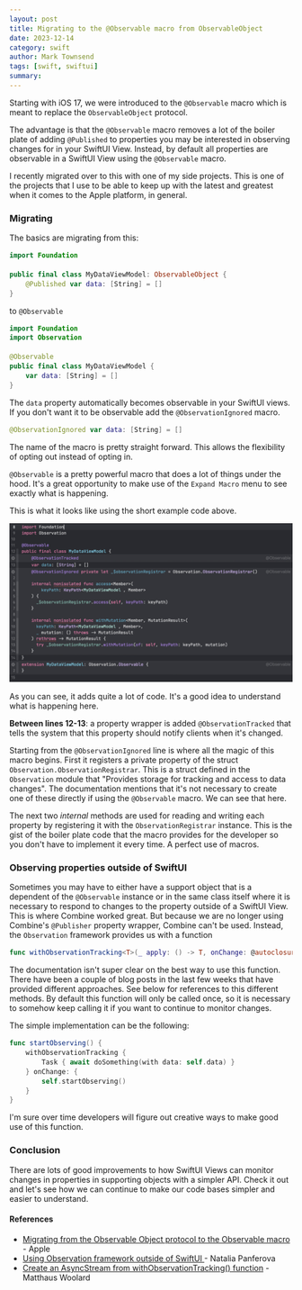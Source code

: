 ```yaml
---
layout: post
title: Migrating to the @Observable macro from ObservableObject
date: 2023-12-14
category: swift
author: Mark Townsend
tags: [swift, swiftui]
summary: 
---
```


Starting with iOS 17, we were introduced to the `@Observable` macro which is meant to replace the `ObservableObject` protocol.

The advantage is that the `@Observable` macro removes a lot of the boiler plate of adding `@Published` to properties you may be interested in observing changes for in your SwiftUI View. Instead, by default all properties are observable in a SwiftUI View using the `@Observable` macro.

I recently migrated over to this with one of my side projects. This is one of the projects that I use to be able to keep up with the latest and greatest when it comes to the Apple platform, in general.

### Migrating
The basics are migrating from this:

```swift
import Foundation

public final class MyDataViewModel: ObservableObject {
	@Published var data: [String] = []
}
```

to `@Observable`

```swift
import Foundation
import Observation

@Observable
public final class MyDataViewModel {
	var data: [String] = []
}
```

The `data` property automatically becomes observable in your SwiftUI views. If you don't want it to be observable add the `@ObservationIgnored` macro.

```swift
@ObservationIgnored var data: [String] = []
```

The name of the macro is pretty straight forward. This allows the flexibility of opting out instead of opting in.

`@Observable` is a pretty powerful macro that does a lot of things under the hood. It's a great opportunity to make use of the `Expand Macro` menu to see exactly what is happening.

This is what it looks like using the short example code above.

![ObservationMacroExpanded](/assets/images/ObservableMacroExpansion.png)

As you can see, it adds quite a lot of code. It's a good idea to understand what is happening here.

**Between lines 12-13**: a property wrapper is added `@ObservationTracked` that tells the system that this property should notify clients when it's changed.

Starting from the `@ObservationIgnored` line is where all the magic of this macro begins. First it registers a private property of the struct `Observation.ObservationRegistrar`. This is a struct defined in the `Observation` module that "Provides storage for tracking and access to data changes". The documentation mentions that it's not necessary to create one of these directly if using the `@Observable` macro.  We can see that here.

The next two _internal_ methods are used for reading and writing each property by registering it with the `ObservationRegistrar` instance.  This is the gist of the boiler plate code that the macro provides for the developer so you don't have to implement it every time. A perfect use of macros.

### Observing properties outside of SwiftUI

Sometimes you may have to either have a support object that is a dependent of the `@Observable` instance or in the same class itself where it is necessary to respond to changes to the property outside of a SwiftUI View.  This is where Combine worked great. But because we are no longer using Combine's `@Publisher` property wrapper, Combine can't be used.  Instead, the `Observation` framework provides us with a function

```swift
func withObservationTracking<T>(_ apply: () -> T, onChange: @autoclosure () -> () -> Void) -> T
```

The documentation isn't super clear on the best way to use this function.  There have been a couple of blog posts in the last few weeks that have provided different approaches. See below for references to this different methods. By default this function will only be called once, so it is necessary to somehow keep calling it if you want to continue to monitor changes.

The simple implementation can be the following:

```swift
func startObserving() {
	withObservationTracking {
		Task { await doSomething(with data: self.data) }
	} onChange: {
		self.startObserving()
	}
}
```
I'm sure over time developers will figure out creative ways to make good use of this function. 

### Conclusion
There are lots of good improvements to how SwiftUI Views can monitor changes in properties in supporting objects with a simpler API. Check it out and let's see how we can continue to make our code bases simpler and easier to understand.

#### References
* [Migrating from the Observable Object protocol to the Observable macro](https://developer.apple.com/documentation/swiftui/migrating-from-the-observable-object-protocol-to-the-observable-macro) - Apple
* [Using Observation framework outside of SwiftUI
](https://nilcoalescing.com/blog/ObservationFrameworkOutsideOfSwiftUI/) - Natalia Panferova
* [Create an AsyncStream from withObservationTracking() function](https://nilcoalescing.com/blog/AsyncStreamFromWithObservationTrackingFunc/) - Matthaus Woolard